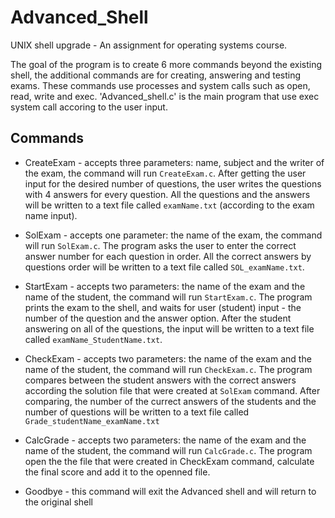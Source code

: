 # Advanced_Shell

UNIX shell upgrade - An assignment for operating systems course.

The goal of the program is to create 6 more commands beyond the existing shell,
the additional commands are for creating, answering and testing exams.
These commands use processes and system calls such as open, read, write and exec.
'Advanced_shell.c' is the main program that use exec system call accoring to the user input.

## Commands
* CreateExam - accepts three parameters: name, subject and the writer of the exam, the command will run `CreateExam.c`.
After getting the user input for the desired number of questions, the user writes the questions with 4 answers for every question.
All the questions and the answers will be written to a text file called `examName.txt` (according to the exam name input).

* SolExam - accepts one parameter: the name of the exam, the command will run `SolExam.c`.
The program asks the user to enter the correct answer number for each question in order.
All the correct answers by questions order will be written to a text file called `SOL_examName.txt`.

* StartExam - accepts two parameters: the name of the exam and the name of the student, the command will run `StartExam.c`.
The program prints the exam to the shell, and waits for user (student) input - the number of the question and the answer option.
After the student answering on all of the questions, the input will be written to a text file called `examName_StudentName.txt`.

* CheckExam - accepts two parameters: the name of the exam and the name of the student, the command will run `CheckExam.c`.
The program compares between the student answers with the correct answers according the solution file that were created at `SolExam` command.
After comparing, the number of the currect answers of the students and the number of questions will be written to a text file called `Grade_studentName_examName.txt`

* CalcGrade - accepts two parameters: the name of the exam and the name of the student, the command will run `CalcGrade.c`.
The program open the the file that were created in CheckExam command, calculate the final score and add it to the openned file.

* Goodbye - this command will exit the Advanced shell and will return to the original shell
